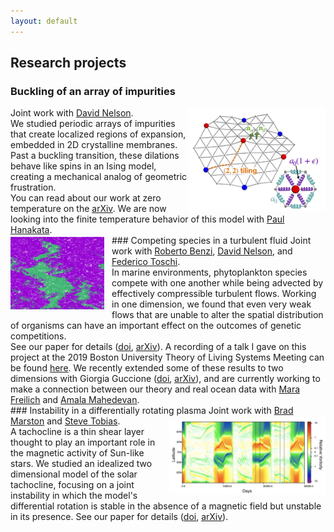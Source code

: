 ```yaml
---
layout: default
---
```

## Research projects
### Buckling of an array of impurities
<img src="./assets/img/fig1.jpg" alt="Zigzag pattern impurity buckling" align="right"  width="220"/>
Joint work with <a href="https://www.physics.harvard.edu/people/facpages/nelson" target="_blank">David Nelson</a>.<br>We studied periodic arrays of impurities that create localized regions of expansion, embedded in 2D crystalline membranes. Past a buckling transition, these dilations behave like spins in an Ising model, creating a mechanical analog of geometric frustration.<br>
You can read about our work at zero temperature on the <a href="https://arxiv.org/abs/2002.12302" target="_blank"><u>arXiv</u></a>. We are now looking into the finite temperature behavior of this model with <a href="https://phanakata.github.io/" target="_blank">Paul Hanakata</a>.  
<br/>
### Competing species in a turbulent fluid
<img src="./assets/img/turbulence.png" alt="Two species competiting in a turbulent fluid" style="float:left;margin: 3px 12px 3px 0px"  width="150"/>
Joint work with <a href="https://scholar.google.com/citations?user=QJeFmVEAAAAJ&hl=en" target="_blank">Roberto Benzi</a>, <a href="https://www.physics.harvard.edu/people/facpages/nelson" target="_blank">David Nelson</a>, and <a href="http://toschi.phys.tue.nl/wordpress/" target="_blank">Federico Toschi</a>.<br>
In marine environments, phytoplankton species compete with one another while being advected by effectively compressible turbulent flows. Working in one dimension, we found that even very weak flows that are unable to alter the spatial distribution of organisms can have an important effect on the outcomes of genetic competitions. <br>
See our paper for details (<a href="https://doi.org/10.1073/pnas.1812829116" target="_blank"><u>doi</u></a>, <a href="https://arxiv.org/abs/1808.07128" target="_blank"><u>arXiv</u></a>). A recording of a talk I gave on this project at the 2019 Boston University Theory of Living Systems Meeting can be found <a href="http://physics.bu.edu/theory-living-systems/meetings/2019.html" target="_blank"><u>here</u></a>. We recently extended some of these results to two dimensions with Giorgia Guccione (<a href="https://doi.org/10.1103/PhysRevE.100.062105" target="_blank"><u>doi</u></a>, <a href="https://arxiv.org/abs/1907.09377" target="_blank"><u>arXiv</u></a>), and are currently working to make a connection between our theory and real ocean data with <a href="https://mara-freilich.github.io/" target="_blank">Mara Freilich</a> and <a href="https://mahadevan.whoi.edu/" target="_blank">Amala Mahedevan</a>.  
<br/>
### Instability in a differentially rotating plasma 
<img src="./assets/img/tachocline.jpeg" alt="Vorticity timeline showing the joint instability" style="float:right;margin: 3px 0px 0px 0px"  width="250"/>
Joint work with <a href="https://www.brown.edu/Research/bradmarston/Professor_Marston/Welcome.html" target="_blank">Brad Marston</a> and <a href="http://www1.maths.leeds.ac.uk/~smt/" target="_blank">Steve Tobias</a>.<br>A tachocline is a thin shear layer thought to play an important role in the magnetic activity of Sun-like stars. We studied an idealized two dimensional model of the solar tachocline, focusing on a joint instability in which the model's differential rotation is stable in the absence of a magnetic field but unstable in its presence. 
See our paper for details (<a href="https://doi.org/10.1017/S0022377819000060" target="_blank"><u>doi</u></a>, <a href="https://arxiv.org/abs/1809.00921" target="_blank"><u>arXiv</u></a>).
